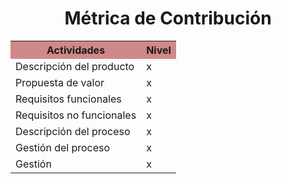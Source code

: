 ﻿<center><h1>Métrica de Contribución</h1></center>

<table align=center>  
   <tr>  
      <th bgcolor="#D18888" >Actividades</th>  
      <th bgcolor="#D18888" >Nivel</th>  
   </tr> 
    <tr>  
      <td>Descripción del producto</td>  
       <td>x</td>  
   </tr> 
   <tr>  
      <td>Propuesta de valor</td>  
       <td>x</td>  
   </tr> 
    <tr>  
      <td>Requisitos funcionales</td>  
      <td>x</td>  
   </tr> 
    <tr>  
      <td>Requisitos no funcionales</td>  
       <td>x</td>  
   </tr> 
     <tr>  
      <td>Descripción del proceso</td>  
        <td>x</td>  
   </tr> 
    <tr>  
      <td>Gestión del proceso</td> 
      <td>x </td>   
   </tr> 
    <tr>  
      <td>Gestión</td> 
      <td>x </td>   
   </tr> 
 </table>
<!--stackedit_data:
eyJoaXN0b3J5IjpbMzkzNTI2MTI5LDMwNTExNDIxOV19
-->